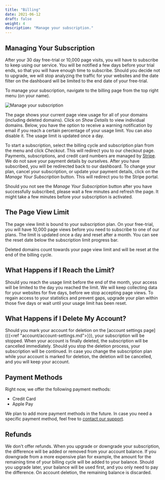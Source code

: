 ```yaml
---
title: "Billing"
date: 2021-06-12
draft: false
weight: 4
description: "Manage your subscription."
---
```


## Managing Your Subscription

After your 30 day free-trial or 10,000 page visits, you will have to subscribe to keep using our service. You will be notified a few days before your trial ends, so that you will have enough time to subscribe. Should you decide not to upgrade, we will stop analyzing the traffic for your websites and the date filter on the dashboard will be limited to the end date of your free-trial.

To manage your subscription, navigate to the billing page from the top right menu (on your name).

![Manage your subscription](/account/billing.png)

The page shows your current page view usage for all of your domains (including deleted domains). Click on *Show Details* to view individual domains. Below, you have the option to receive a warning notification by email if you reach a certain percentage of your usage limit. You can also disable it. The usage limit is updated once a day.

To start a subscription, select the billing cycle and subscription plan from the menu and click *Checkout*. This will redirect you to our checkout page. Payments, subscriptions, and credit card numbers are managed by [Stripe](https://stripe.com/). We do not save your payment details by ourselves. After you have subscribed, you will be redirected back to our dashboard. To change your plan, cancel your subscription, or update your payment details, click on the *Manage Your Subscription* button. This will redirect you to the Stripe portal.

Should you not see the *Manage Your Subscription* button after you have successfully subscribed, please wait a few minutes and refresh the page. It might take a few minutes before your subscription is activated.

## The Page View Limit

The page view limit is bound to your subscription plan. On your free-trial, you will have 10,000 page views before you need to subscribe to one of our plans. The limit is updated once a day and reset after a month. You can see the reset date below the subscription limit progress bar.

Deleted domains count towards your page view limit and will be reset at the end of the billing cycle.

## What Happens if I Reach the Limit?

Should you reach the usage limit before the end of the month, your access will be limited to the day you reached the limit. We will keep collecting data for your websites for five days, before we stop accepting page views. To regain access to your statistics and prevent gaps, upgrade your plan within those five days or wait until your usage limit has been reset.

## What Happens if I Delete My Account?

Should you mark your account for deletion on the [account settings page]({{<ref "account/account-settings.md">}}), your subscription will be stopped. When your account is finally deleted, the subscription will be cancelled immediately. Should you stop the deletion process, your subscription will be continued. In case you change the subscription plan while your account is marked for deletion, the deletion will be cancelled, and you will keep your account.

## Payment Methods

Right now, we offer the following payment methods:

* Credit Card
* Apple Pay

We plan to add more payment methods in the future. In case you need a specific payment method, feel free to [contact our support](mailto:support@pirsch.io).

## Refunds

We don't offer refunds. When you upgrade or downgrade your subscription, the difference will be added or removed from your account balance. If you downgrade from a more expensive plan for example, the amount for the remaining time of your billing cycle will be added to your balance. Should you upgrade later, your balance will be used first, and you only need to pay the difference. On account deletion, the remaining balance is discarded.
